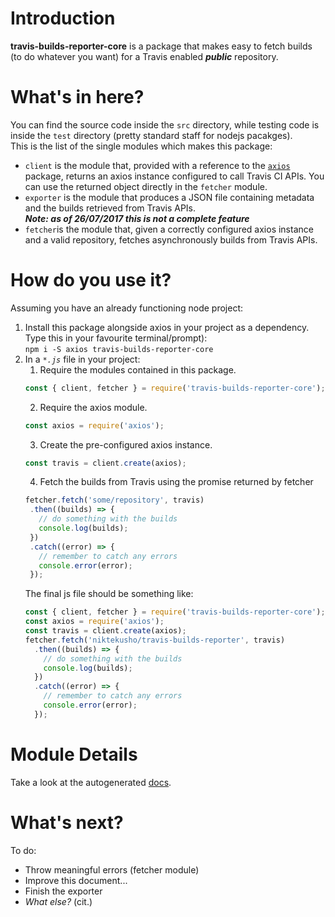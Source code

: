 # Introduction

**travis-builds-reporter-core** is a package that makes easy to fetch builds (to do whatever you want) for a Travis enabled ***public*** repository.

# What's in here?

You can find the source code inside the `src` directory, while testing code is inside the `test` directory (pretty standard staff for nodejs pacakges).  
This is the list of the single modules which makes this package:
-   `client` is the module that, provided with a reference to the [`axios`](https://github.com/mzabriskie/axios) package, returns an axios instance configured to call Travis CI APIs. You can use the returned object directly in the `fetcher` module. 
-   `exporter` is the module that produces a JSON file containing metadata and the builds retrieved from Travis APIs.  
***Note: as of 26/07/2017 this is not a complete feature***
-   `fetcher`is the module that, given a correctly configured axios instance and a valid repository, fetches asynchronously builds from Travis APIs.

# How do you use it?
Assuming you have an already functioning node project:
1.   Install this package alongside axios in your project as a dependency. Type this in your favourite terminal/prompt):  
     ```npm i -S axios travis-builds-reporter-core```
2.   In a *`*.js`* file in your project:
     1.   Require the modules contained in this package.  
      ```javascript
      const { client, fetcher } = require('travis-builds-reporter-core');
      ```
     2.   Require the axios module.  
     ```javascript
     const axios = require('axios');
     ```
     3.   Create the pre-configured axios instance.
     ```javascript
     const travis = client.create(axios);
     ```
     4.   Fetch the builds from Travis using the promise returned by fetcher
     ```javascript
     fetcher.fetch('some/repository', travis)
      .then((builds) => {
        // do something with the builds
        console.log(builds);
      })
      .catch((error) => {
        // remember to catch any errors
        console.error(error);
      });
     ```
     The final js file should be something like:
     ```javascript
     const { client, fetcher } = require('travis-builds-reporter-core');
     const axios = require('axios');
     const travis = client.create(axios);
     fetcher.fetch('niktekusho/travis-builds-reporter', travis)
       .then((builds) => {
         // do something with the builds
         console.log(builds);
       })
       .catch((error) => {
         // remember to catch any errors
         console.error(error);
       });
      ``` 
     
# Module Details

Take a look at the autogenerated [docs](docs/api.md).

# What's next?
To do:
-   Throw meaningful errors (fetcher module)
-   Improve this document...
-   Finish the exporter
-   *What else?* (cit.)


